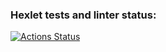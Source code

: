 ### Hexlet tests and linter status:
[![Actions Status](https://github.com/KonstantinZeGeR/frontend-project-46/actions/workflows/hexlet-check.yml/badge.svg)](https://github.com/KonstantinZeGeR/frontend-project-46/actions)